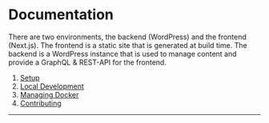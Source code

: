 # Documentation

There are two environments, the backend (WordPress) and the frontend (Next.js). The frontend is a static site that is generated at build time. The backend is a WordPress instance that is used to manage content and provide a GraphQL & REST-API for the frontend.

1. [Setup](setup.md)
2. [Local Development](development.md)
3. [Managing Docker](docker.md)
4. [Contributing](../../CONTRIBUTING.md)

---
